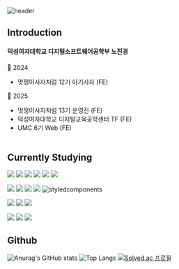 
![header](https://capsule-render.vercel.app/api?type=blur&color=auto&height=auto&section=header&text=yeon-yeon1%20github&fontSize=auto)

## Introduction
#### 덕성여자대학교 디지털소프트웨어공학부 노진경
📍 2024 
- 멋쟁이사자처럼 12기 아기사자 (FE)

📍 2025 
- 멋쟁이사자처럼 13기 운영진 (FE)
- 덕성여자대학교 디지털교육공학센터 TF (FE)
- UMC 6기 Web (FE)<br><br>

## Currently Studying
<img src="https://img.shields.io/badge/HTML5-E34F26?style=for-the-badge&logo=HTML5&logoColor=white">  <img src="https://img.shields.io/badge/CSS3-1572B6?style=for-the-badge&logo=CSS3&logoColor=white">  <img src="https://img.shields.io/badge/JavaScript-F7DF1E?style=for-the-badge&logo=JavaScript&logoColor=white">  <img src="https://img.shields.io/badge/React-20232A?style=for-the-badge&logo=React&logoColor=61DAFB">  <img src="https://img.shields.io/badge/ReactNative-20232A?style=for-the-badge&logo=react&logoColor=61DAFB"> <img src="https://img.shields.io/badge/Django-092E20?style=for-the-badge&logo=django&logoColor=white">

<img src="https://img.shields.io/badge/Npm-CB3837?style=for-the-badge&logo=Npm&logoColor=white">  <img src="https://img.shields.io/badge/Yarn-2C8EBB?style=for-the-badge&logo=Yarn&logoColor=white">  <img src="https://img.shields.io/badge/Vite-646CFF?style=for-the-badge&logo=Vite&logoColor=white">  <img src="https://img.shields.io/badge/Axios-5A29E4?style=for-the-badge&logo=Axios&logoColor=white">  <img src="https://img.shields.io/badge/Styled--Components-DB7093?style=for-the-badge&logo=styled-components&logoColor=white" alt="styledcomponents" />

<img src="https://img.shields.io/badge/Python-3776AB?style=for-the-badge&logo=Python&logoColor=white">  <img src="https://img.shields.io/badge/C-7f9ab3?style=for-the-badge&logo=C&logoColor=white">  <img src="https://img.shields.io/badge/Java-e69138?style=for-the-badge&logo=Java&logoColor=white"> 

<img src="https://img.shields.io/badge/Notion-white?style=for-the-badge&logo=notion&logoColor=000000"> <img src="https://img.shields.io/badge/Discord-5865F2?style=for-the-badge&logo=discord&logoColor=white"> <img src="https://img.shields.io/badge/Instagram-E4405F?style=for-the-badge&logo=instagram&logoColor=white"> 
<br>

## Github
![Anurag's GitHub stats](https://github-readme-stats.vercel.app/api?username=yeon-yeon1&show_icons=true&theme=radical)
![Top Langs](https://github-readme-stats.vercel.app/api/top-langs/?username=yeon-yeon1&theme=radical\&layout=compact)
[![Solved.ac
프로필](http://mazassumnida.wtf/api/v2/generate_badge?boj=yeon_yeon1)](https://solved.ac/yeon_yeon1)
